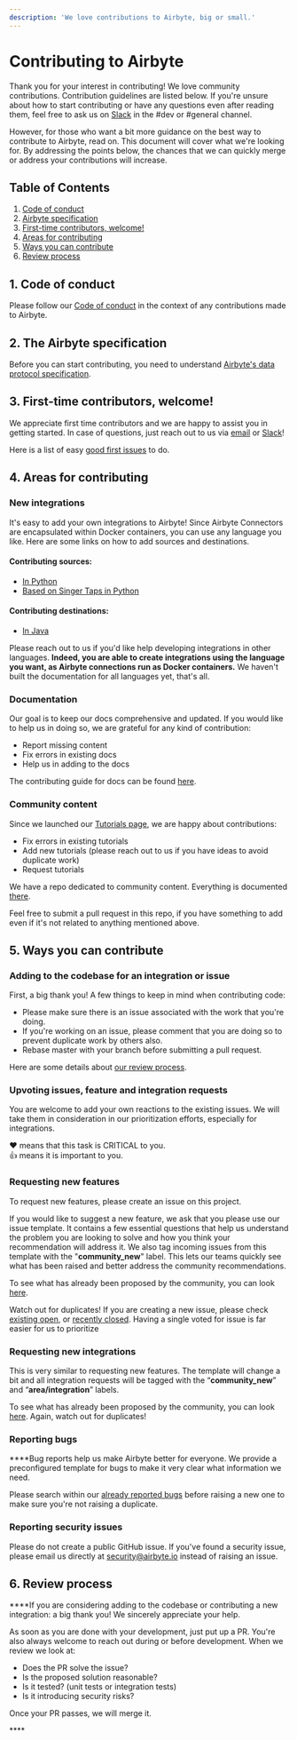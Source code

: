 ```yaml
---
description: 'We love contributions to Airbyte, big or small.'
---
```


# Contributing to Airbyte

Thank you for your interest in contributing! We love community contributions. Contribution guidelines are listed below. If you're unsure about how to start contributing or have any questions even after reading them, feel free to ask us on [Slack](https://slack.airbyte.io) in the \#dev or \#general channel. 

However, for those who want a bit more guidance on the best way to contribute to Airbyte, read on. This document will cover what we're looking for. By addressing the points below, the chances that we can quickly merge or address your contributions will increase.

## Table of Contents

1. [Code of conduct](https://docs.airbyte.io/v/dx-to-contribute_suggestion/contributing/contributing-to-airbyte#1-code-of-conduct)
2. [Airbyte specification](https://docs.airbyte.io/v/dx-to-contribute_suggestion/contributing/contributing-to-airbyte#2-the-airbyte-specification)
3. [First-time contributors, welcome!](https://docs.airbyte.io/v/dx-to-contribute_suggestion/contributing/contributing-to-airbyte#3-first-time-contributors-welcome)
4. [Areas for contributing](https://docs.airbyte.io/v/dx-to-contribute_suggestion/contributing/contributing-to-airbyte#4-areas-for-contributing)
5. [Ways you can contribute](https://docs.airbyte.io/v/dx-to-contribute_suggestion/contributing/contributing-to-airbyte#5-ways-you-can-contribute)
6. [Review process](https://docs.airbyte.io/v/dx-to-contribute_suggestion/contributing/contributing-to-airbyte#6-review-process)

## 1. Code of conduct

Please follow our [Code of conduct](https://docs.airbyte.io/contributing/code-of-conduct) in the context of any contributions made to Airbyte.

## 2. The Airbyte specification

Before you can start contributing, you need to understand [Airbyte's data protocol specification](https://docs.airbyte.io/architecture/airbyte-specification). 

## 3. First-time contributors, welcome!

We appreciate first time contributors and we are happy to assist you in getting started. In case of questions, just reach out to us via [email](mailto:hey@airbyte.io) or [Slack](https://slack.airbyte.io)!

Here is a list of easy [good first issues](https://github.com/airbytehq/airbyte/labels/good%20first%20issue) to do.

## 4. Areas for contributing

### **New integrations**

It's easy to add your own integrations to Airbyte! Since Airbyte Connectors are encapsulated within Docker containers, you can use any language you like. Here are some links on how to add sources and destinations. 

#### **Contributing sources:**

* [In Python](https://github.com/airbytehq/airbyte/blob/master/airbyte-integrations/connector-templates/python-source/README.md)
* [Based on Singer Taps in Python](https://github.com/airbytehq/airbyte/blob/master/airbyte-integrations/connector-templates/singer-source/README.md)

#### **Contributing destinations:**

* [In Java](https://github.com/airbytehq/airbyte/blob/master/airbyte-integrations/connector-templates/java-destination/README.md)

Please reach out to us if you'd like help developing integrations in other languages. **Indeed, you are able to create integrations using the language you want, as Airbyte connections run as Docker containers.** We haven't built the documentation for all languages yet, that's all. 

### **Documentation**

Our goal is to keep our docs comprehensive and updated. If you would like to help us in doing so, we are grateful for any kind of contribution:

* Report missing content
* Fix errors in existing docs
* Help us in adding to the docs

The contributing guide for docs can be found [here](https://docs.airbyte.io/contributing/contributing-to-airbyte/updating-documentation).

### **Community content**

Since we launched our [Tutorials page](http://airbyte.io/tutorials), we are happy about contributions:

* Fix errors in existing tutorials
* Add new tutorials \(please reach out to us if you have ideas to avoid duplicate work\)
* Request tutorials

We have a repo dedicated to community content. Everything is documented [there](https://github.com/airbytehq/community-content/).

Feel free to submit a pull request in this repo, if you have something to add even if it's not related to anything mentioned above.

## 5. Ways you can contribute

### **Adding to the codebase for an integration or issue**

First, a big thank you! A few things to keep in mind when contributing code:

* Please make sure there is an issue associated with the work that you're doing.
* If you're working on an issue, please comment that you are doing so to prevent duplicate work by others also.
* Rebase master with your branch before submitting a pull request.

Here are some details about [our review process](https://docs.airbyte.io/v/dx-to-contribute_suggestion/contributing/contributing-to-airbyte#6-review-process). 

### **Upvoting issues, feature and integration requests**

You are welcome to add your own reactions to the existing issues. We will take them in consideration in our prioritization efforts, especially for integrations.

❤️ means that this task is CRITICAL to you.  
👍 means it is important to you.

### **Requesting new features**

To request new features, please create an issue on this project.

If you would like to suggest a new feature, we ask that you please use our issue template. It contains a few essential questions that help us understand the problem you are looking to solve and how you think your recommendation will address it. We also tag incoming issues from this template with the "**community\_new**" label. This lets our teams quickly see what has been raised and better address the community recommendations.

To see what has already been proposed by the community, you can look [here](https://github.com/airbytehq/airbyte/labels/community_new).

Watch out for duplicates! If you are creating a new issue, please check [existing open](https://github.com/airbyte.io/airbyte/issues), or [recently closed](https://github.com/airbytehq/airbyte/issues?utf8=%E2%9C%93&q=is%3Aissue%20is%3Aclosed%20). Having a single voted for issue is far easier for us to prioritize

### **Requesting new integrations**

This is very similar to requesting new features. The template will change a bit and all integration requests will be tagged with the “**community\_new**” and “**area/integration**” labels.

To see what has already been proposed by the community, you can look [here](https://github.com/airbytehq/airbyte/labels/area%2Fintegration). Again, watch out for duplicates!

### **Reporting bugs**

**‌**Bug reports help us make Airbyte better for everyone. We provide a preconfigured template for bugs to make it very clear what information we need.

‌Please search within our [already reported bugs](https://github.com/airbytehq/airbyte/issues?q=is%3Aissue+is%3Aopen+label%3Atype%2Fbug) before raising a new one to make sure you're not raising a duplicate.

### **Reporting security issues**

Please do not create a public GitHub issue. If you've found a security issue, please email us directly at [security@airbyte.io](mailto:security@airbyte.io) instead of raising an issue.

## **6. Review process**

**‌‌**If you are considering adding to the codebase or contributing a new integration: a big thank you! We sincerely appreciate your help.

As soon as you are done with your development, just put up a PR.  You're also always welcome to reach out during or before development.
When we review we look at:

* ‌Does the PR solve the issue?
* Is the proposed solution reasonable?
* Is it tested? \(unit tests or integration tests\)
* Is it introducing security risks?

‌Once your PR passes, we will merge it.

\*\*\*\*
